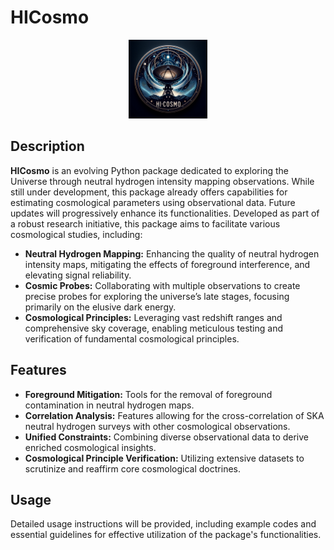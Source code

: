 # HICosmo

<p align="center">
  <img src="./LOGO.png" alt="HiCosmo Logo" width="25%"/>
</p>


## Description
**HICosmo** is an evolving Python package dedicated to exploring the Universe through neutral hydrogen intensity mapping observations. While still under development, this package already offers capabilities for estimating cosmological parameters using observational data. Future updates will progressively enhance its functionalities. Developed as part of a robust research initiative, this package aims to facilitate various cosmological studies, including:

- **Neutral Hydrogen Mapping:** Enhancing the quality of neutral hydrogen intensity maps, mitigating the effects of foreground interference, and elevating signal reliability.
- **Cosmic Probes:** Collaborating with multiple observations to create precise probes for exploring the universe’s late stages, focusing primarily on the elusive dark energy.
- **Cosmological Principles:** Leveraging vast redshift ranges and comprehensive sky coverage, enabling meticulous testing and verification of fundamental cosmological principles.

## Features

- **Foreground Mitigation:** Tools for the removal of foreground contamination in neutral hydrogen maps.
- **Correlation Analysis:** Features allowing for the cross-correlation of SKA neutral hydrogen surveys with other cosmological observations.
- **Unified Constraints:** Combining diverse observational data to derive enriched cosmological insights.
- **Cosmological Principle Verification:** Utilizing extensive datasets to scrutinize and reaffirm core cosmological doctrines.


## Usage

Detailed usage instructions will be provided, including example codes and essential guidelines for effective utilization of the package's functionalities.
